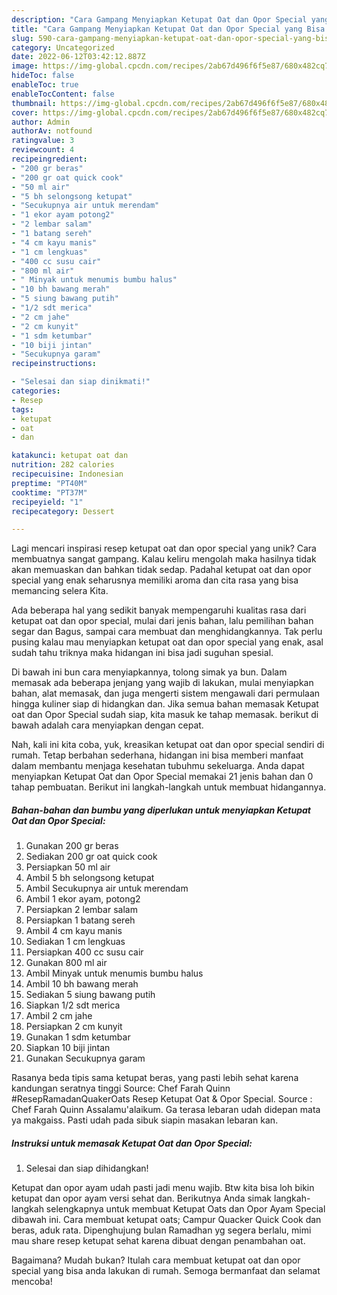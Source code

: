 ```yaml
---
description: "Cara Gampang Menyiapkan Ketupat Oat dan Opor Special yang Bisa Manjain Lidah"
title: "Cara Gampang Menyiapkan Ketupat Oat dan Opor Special yang Bisa Manjain Lidah"
slug: 590-cara-gampang-menyiapkan-ketupat-oat-dan-opor-special-yang-bisa-manjain-lidah
category: Uncategorized
date: 2022-06-12T03:42:12.887Z
image: https://img-global.cpcdn.com/recipes/2ab67d496f6f5e87/680x482cq70/ketupat-oat-dan-opor-special-foto-resep-utama.jpg
hideToc: false
enableToc: true
enableTocContent: false
thumbnail: https://img-global.cpcdn.com/recipes/2ab67d496f6f5e87/680x482cq70/ketupat-oat-dan-opor-special-foto-resep-utama.jpg
cover: https://img-global.cpcdn.com/recipes/2ab67d496f6f5e87/680x482cq70/ketupat-oat-dan-opor-special-foto-resep-utama.jpg
author: Admin
authorAv: notfound
ratingvalue: 3
reviewcount: 4
recipeingredient:
- "200 gr beras"
- "200 gr oat quick cook"
- "50 ml air"
- "5 bh selongsong ketupat"
- "Secukupnya air untuk merendam"
- "1 ekor ayam potong2"
- "2 lembar salam"
- "1 batang sereh"
- "4 cm kayu manis"
- "1 cm lengkuas"
- "400 cc susu cair"
- "800 ml air"
- " Minyak untuk menumis bumbu halus"
- "10 bh bawang merah"
- "5 siung bawang putih"
- "1/2 sdt merica"
- "2 cm jahe"
- "2 cm kunyit"
- "1 sdm ketumbar"
- "10 biji jintan"
- "Secukupnya garam"
recipeinstructions:

- "Selesai dan siap dinikmati!"
categories:
- Resep
tags:
- ketupat
- oat
- dan

katakunci: ketupat oat dan 
nutrition: 282 calories
recipecuisine: Indonesian
preptime: "PT40M"
cooktime: "PT37M"
recipeyield: "1"
recipecategory: Dessert

---
```





Lagi mencari inspirasi resep ketupat oat dan opor special yang unik? Cara membuatnya sangat gampang. Kalau keliru mengolah maka hasilnya tidak akan memuaskan dan bahkan tidak sedap. Padahal ketupat oat dan opor special yang enak seharusnya memiliki aroma dan cita rasa yang bisa memancing selera Kita.





Ada beberapa hal yang sedikit banyak mempengaruhi kualitas rasa dari ketupat oat dan opor special, mulai dari jenis bahan, lalu pemilihan bahan segar dan Bagus, sampai cara membuat dan menghidangkannya. Tak perlu pusing kalau mau menyiapkan ketupat oat dan opor special yang enak,      asal sudah tahu triknya maka hidangan ini bisa jadi suguhan spesial.














Di bawah ini bun cara menyiapkannya, tolong simak ya bun. Dalam memasak ada beberapa jenjang yang wajib di lakukan, mulai menyiapkan bahan, alat memasak, dan juga mengerti sistem mengawali dari permulaan hingga kuliner siap di hidangkan dan. Jika semua bahan memasak Ketupat oat dan Opor Special sudah siap, kita masuk ke tahap memasak. berikut di bawah adalah cara menyiapkan dengan cepat.






Nah, kali ini kita coba, yuk, kreasikan ketupat oat dan opor special sendiri di rumah. Tetap berbahan sederhana, hidangan ini bisa memberi manfaat dalam membantu menjaga kesehatan tubuhmu sekeluarga. Anda dapat menyiapkan Ketupat Oat dan Opor Special memakai 21 jenis bahan dan 0 tahap pembuatan. Berikut ini langkah-langkah untuk membuat hidangannya.

<!--inarticleads1-->

##### Bahan-bahan dan bumbu yang diperlukan untuk menyiapkan Ketupat Oat dan Opor Special:

1. Gunakan 200 gr beras
1. Sediakan 200 gr oat quick cook
1. Persiapkan 50 ml air
1. Ambil 5 bh selongsong ketupat
1. Ambil Secukupnya air untuk merendam
1. Ambil 1 ekor ayam, potong2
1. Persiapkan 2 lembar salam
1. Persiapkan 1 batang sereh
1. Ambil 4 cm kayu manis
1. Sediakan 1 cm lengkuas
1. Persiapkan 400 cc susu cair
1. Gunakan 800 ml air
1. Ambil  Minyak untuk menumis bumbu halus
1. Ambil 10 bh bawang merah
1. Sediakan 5 siung bawang putih
1. Siapkan 1/2 sdt merica
1. Ambil 2 cm jahe
1. Persiapkan 2 cm kunyit
1. Gunakan 1 sdm ketumbar
1. Siapkan 10 biji jintan
1. Gunakan Secukupnya garam


Rasanya beda tipis sama ketupat beras, yang pasti lebih sehat karena kandungan seratnya tinggi Source: Chef Farah Quinn #ResepRamadanQuakerOats Resep Ketupat Oat &amp; Opor Special. Source : Chef Farah Quinn Assalamu&#39;alaikum. Ga terasa lebaran udah didepan mata ya makgaiss. Pasti udah pada sibuk siapin masakan lebaran kan. 

<!--inarticleads2-->

##### Instruksi untuk memasak Ketupat Oat dan Opor Special:


1. Selesai dan siap dihidangkan!

Ketupat dan opor ayam udah pasti jadi menu wajib. Btw kita bisa loh bikin ketupat dan opor ayam versi sehat dan. Berikutnya Anda simak langkah-langkah selengkapnya untuk membuat Ketupat Oats dan Opor Ayam Special dibawah ini. Cara membuat ketupat oats; Campur Quacker Quick Cook dan beras, aduk rata. Dipenghujung bulan Ramadhan yg segera berlalu, mimi mau share resep ketupat sehat karena dibuat dengan penambahan oat. 

Bagaimana? Mudah bukan? Itulah cara membuat ketupat oat dan opor special yang bisa anda lakukan di rumah. Semoga bermanfaat dan selamat mencoba!
